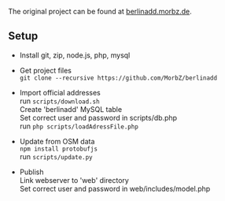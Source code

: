 The original project can be found at [berlinadd.morbz.de](http://berlinadd.morbz.de).

Setup
--------------
* Install git, zip, node.js, php, mysql

* Get project files  
`git clone --recursive https://github.com/MorbZ/berlinadd`

* Import official addresses  
run `scripts/download.sh`  
Create 'berlinadd' MySQL table  
Set correct user and password in scripts/db.php  
run `php scripts/loadAdressFile.php`

* Update from OSM data  
`npm install protobufjs`  
run `scripts/update.py`

* Publish  
Link webserver to 'web' directory  
Set correct user and password in web/includes/model.php  